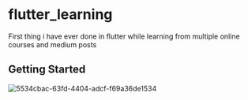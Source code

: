 # flutter_learning

First thing i have ever done in flutter while learning from multiple online courses and medium posts

## Getting Started

![5534cbac-63fd-4404-adcf-f69a36de1534](https://user-images.githubusercontent.com/12937253/99215481-c99aeb80-27b1-11eb-966d-e8908b1554ec.jpeg)

